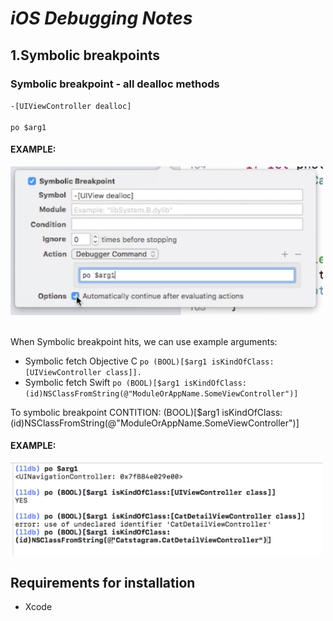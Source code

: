 # *iOS Debugging Notes*



## 1.Symbolic breakpoints


### Symbolic breakpoint - all dealloc methods

`-[UIViewController dealloc]`
<br><br>
`po $arg1`
#### EXAMPLE: 
<img src="images/1.Symbolic_ViewAllDeallocate.png" width="500">
<br><br>



When Symbolic breakpoint hits, we can use example arguments:
- Symbolic fetch Objective C
`po (BOOL)[$arg1 isKindOfClass:[UIViewController class]].` 
- Symbolic fetch Swift
`po (BOOL)[$arg1 isKindOfClass:(id)NSClassFromString(@"ModuleOrAppName.SomeViewController")]`

To symbolic breakpoint CONTITION: (BOOL)[$arg1 isKindOfClass:(id)NSClassFromString(@"ModuleOrAppName.SomeViewController")]
#### EXAMPLE: 
<img src="images/0.Args.png" width="500">






## **Requirements for installation**
- Xcode
<br><br>
